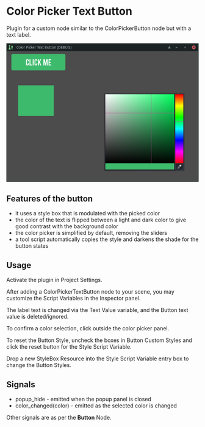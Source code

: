 # Color Picker Text Button
Plugin for a custom node similar to the ColorPickerButton node but with a text label.

![Screen Shot](screenshot.png)

## Features of the button

* it uses a style box that is modulated with the picked color
* the color of the text is flipped between a light and dark color to give good contrast with the background color
* the color picker is simplified by default, removing the sliders
* a tool script automatically copies the style and darkens the shade for the button states

## Usage

Activate the plugin in Project Settings.

After adding a ColorPickerTextButton node to your scene, you may customize the Script Variables in the Inspector panel. 

The label text is changed via the Text Value variable, and the Button text value is deleted/ignored.

To confirm a color selection, click outside the color picker panel.

To reset the Button Style, uncheck the boxes in Button Custom Styles and click the reset button for the Style Script Variable.

Drop a new StyleBox Resource into the Style Script Variable entry box to change the Button Styles.

## Signals

* popup_hide - emitted when the popup panel is closed
* color_changed(color) - emitted as the selected color is changed

Other signals are as per the **Button** Node.
